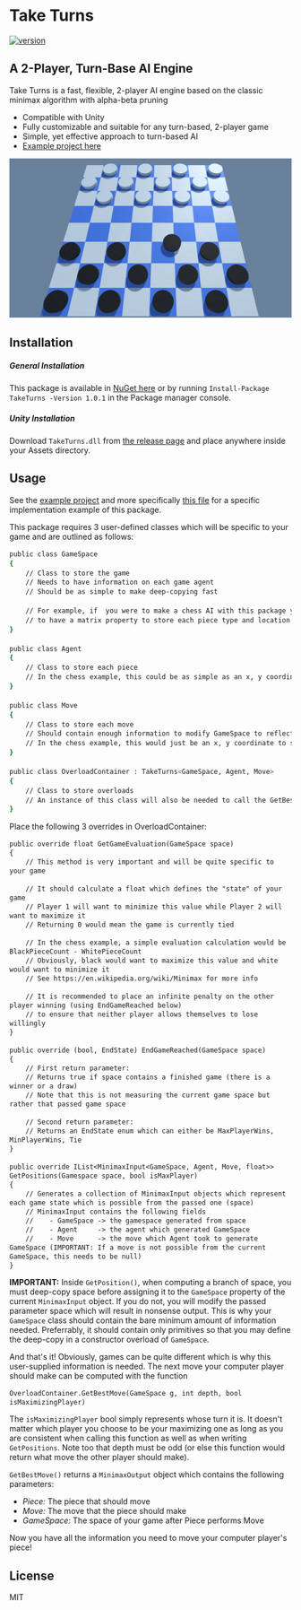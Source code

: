 # Take Turns
[![version](https://img.shields.io/badge/version-1.0.2-yellow.svg)](https://semver.org)
## A 2-Player, Turn-Base AI Engine

Take Turns is a fast, flexible, 2-player AI engine based on the classic minimax algorithm with alpha-beta pruning

- Compatible with Unity
- Fully customizable and suitable for any turn-based, 2-player game
- Simple, yet effective approach to turn-based AI
- [Example project here](https://github.com/ihawn/TicTacToe/tree/main/TicTacToe)

![checkers](https://github.com/ihawn/TakeTurns/blob/main/TakeTurns/Resources/checkers.gif)

## Installation
##### General Installation
This package is available in [NuGet here](https://www.nuget.org/packages/TakeTurns/1.0.2) or by running ```Install-Package TakeTurns -Version 1.0.1``` in the Package manager console.
##### Unity Installation
Download ```TakeTurns.dll``` from [the release page](https://github.com/ihawn/TakeTurns/releases/tag/1.0.1) and place anywhere inside your Assets directory.



## Usage
See the <a href="https://github.com/ihawn/TicTacToe/tree/main/TicTacToe">example project</a> and more specifically <a href="https://github.com/ihawn/TicTacToe/blob/main/TicTacToe/Assets/Scripts/TakeTurnsOverloads.cs">this file</a> for a specific implementation example of this package.

This package requires 3 user-defined classes which will be specific to your game and are outlined as follows:
```sh
public class GameSpace
{
    // Class to store the game
    // Needs to have information on each game agent
    // Should be as simple to make deep-copying fast
    
    // For example, if  you were to make a chess AI with this package you would probably want
    // to have a matrix property to store each piece type and location
}

public class Agent
{
    // Class to store each piece
    // In the chess example, this could be as simple as an x, y coordinate to access the piecetype in GameSpace
}

public class Move
{
    // Class to store each move
    // Should contain enough information to modify GameSpace to reflect a unique movement of Agent
    // In the chess example, this would just be an x, y coordinate to specify which square to move to
}

public class OverloadContainer : TakeTurns<GameSpace, Agent, Move>
{
    // Class to store overloads
    // An instance of this class will also be needed to call the GetBestMove() method
}
```

Place the following 3 overrides in OverloadContainer:
```
public override float GetGameEvaluation(GameSpace space)
{
    // This method is very important and will be quite specific to your game
    
    // It should calculate a float which defines the "state" of your game
    // Player 1 will want to minimize this value while Player 2 will want to maximize it
    // Returning 0 would mean the game is currently tied
    
    // In the chess example, a simple evaluation calculation would be BlackPieceCount - WhitePieceCount
    // Obviously, black would want to maximize this value and white would want to minimize it
    // See https://en.wikipedia.org/wiki/Minimax for more info
    
    // It is recommended to place an infinite penalty on the other player winning (using EndGameReached below)
    // to ensure that neither player allows themselves to lose willingly
}

public override (bool, EndState) EndGameReached(GameSpace space)
{
    // First return parameter:
    // Returns true if space contains a finished game (there is a winner or a draw)
    // Note that this is not measuring the current game space but rather that passed game space
    
    // Second return parameter:
    // Returns an EndState enum which can either be MaxPlayerWins, MinPlayerWins, Tie
}

public override IList<MinimaxInput<GameSpace, Agent, Move, float>> GetPositions(Gamespace space, bool isMaxPlayer)
{
    // Generates a collection of MinimaxInput objects which represent each game state which is possible from the passed one (space)
    // MinimaxInput contains the following fields
    //    - GameSpace -> the gamespace generated from space
    //    - Agent     -> the agent which generated GameSpace
    //    - Move      -> the move which Agent took to generate GameSpace (IMPORTANT: If a move is not possible from the current GameSpace, this needs to be null)
}
```
**IMPORTANT:** Inside ```GetPosition()```, when computing a branch of space, you must deep-copy space before assigning it to the ```GameSpace``` property of the current ```MinimaxInput``` object. If you do not, you will modify the passed parameter space which will result in nonsense output. This is why your ```GameSpace``` class should contain the bare minimum amount of information needed. Preferrably, it should contain only primitives so that you may define the deep-copy in a constructor overload of ```GameSpace```.

And that's it! Obviously, games can be quite different which is why this user-supplied information is needed. The next move your computer player should make can be computed with the function 
```
OverloadContainer.GetBestMove(GameSpace g, int depth, bool isMaximizingPlayer)
```
The ```isMaximizingPlayer``` bool simply represents whose turn it is. It doesn't matter which player you choose to be your maximizing one as long as you are consistent when calling this function as well as when writing ```GetPositions```. Note too that depth must be odd (or else this function would return what move the other player should make).

```GetBestMove()``` returns a ```MinimaxOutput``` object which contains the following parameters:
- *Piece:*   The piece that should move
- *Move:*  The move that the piece should make
- *GameSpace:*  The space of your game after Piece performs Move

Now you have all the information you need to move your computer player's piece!


## License

MIT
